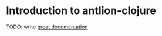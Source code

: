 # Introduction to antlion-clojure

TODO: write [great documentation](http://jacobian.org/writing/what-to-write/)
